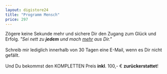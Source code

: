 ```yaml
---
layout: digistore24
title: "Programm Mensch"
price: 297
---
```

Z&#xF6;gere keine Sekunde mehr und sichere Dir den Zugang zum Gl&#xFC;ck und Erfolg. <em>&quot;Sei nett zu <strong>jedem</strong> und mach <span style="text-decoration:underline;">mehr</span> aus Dir.&quot;</em><br>
<br>
Schreib mir lediglich innerhalb von 30 Tagen eine E-Mail, wenn es Dir nicht gef&#xE4;llt.<br>
<br>
Und Du bekommst den KOMPLETTEN Preis <strong>inkl</strong>. 100,- &#x20AC; <strong>zur&#xFC;ckerstattet</strong>!